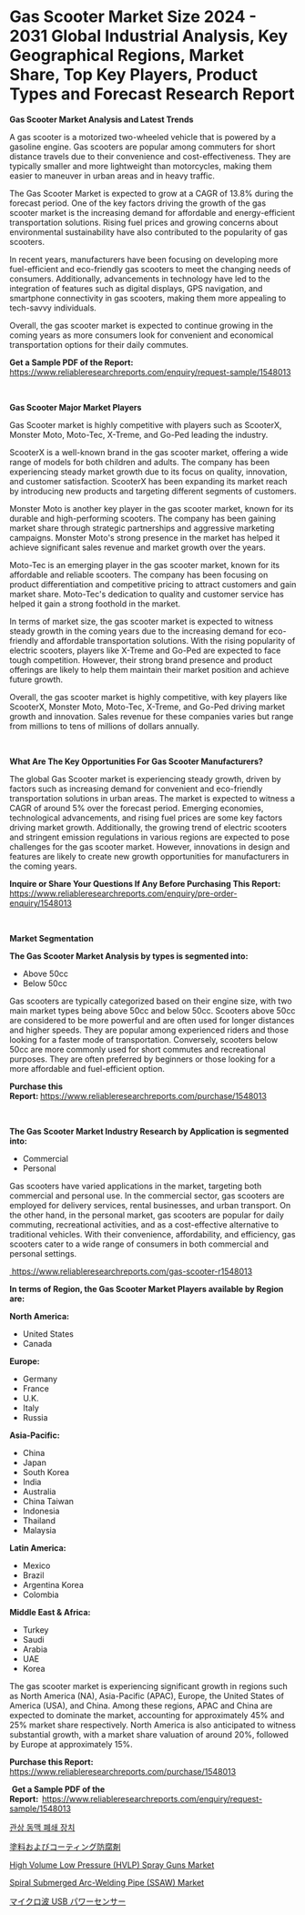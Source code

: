 <p><h1>Gas Scooter Market Size 2024 - 2031 Global Industrial Analysis, Key Geographical Regions, Market Share, Top Key Players, Product Types and Forecast Research Report</h1></p><p><strong>Gas Scooter Market Analysis and Latest Trends</strong></p>
<p><p>A gas scooter is a motorized two-wheeled vehicle that is powered by a gasoline engine. Gas scooters are popular among commuters for short distance travels due to their convenience and cost-effectiveness. They are typically smaller and more lightweight than motorcycles, making them easier to maneuver in urban areas and in heavy traffic.</p><p>The Gas Scooter Market is expected to grow at a CAGR of 13.8% during the forecast period. One of the key factors driving the growth of the gas scooter market is the increasing demand for affordable and energy-efficient transportation solutions. Rising fuel prices and growing concerns about environmental sustainability have also contributed to the popularity of gas scooters.</p><p>In recent years, manufacturers have been focusing on developing more fuel-efficient and eco-friendly gas scooters to meet the changing needs of consumers. Additionally, advancements in technology have led to the integration of features such as digital displays, GPS navigation, and smartphone connectivity in gas scooters, making them more appealing to tech-savvy individuals.</p><p>Overall, the gas scooter market is expected to continue growing in the coming years as more consumers look for convenient and economical transportation options for their daily commutes.</p></p>
<p><strong>Get a Sample PDF of the Report:&nbsp;</strong> <a href="https://www.reliableresearchreports.com/enquiry/request-sample/1548013">https://www.reliableresearchreports.com/enquiry/request-sample/1548013</a></p>
<p>&nbsp;</p>
<p><strong>Gas Scooter Major Market Players</strong></p>
<p><p>Gas Scooter market is highly competitive with players such as ScooterX, Monster Moto, Moto-Tec, X-Treme, and Go-Ped leading the industry. </p><p>ScooterX is a well-known brand in the gas scooter market, offering a wide range of models for both children and adults. The company has been experiencing steady market growth due to its focus on quality, innovation, and customer satisfaction. ScooterX has been expanding its market reach by introducing new products and targeting different segments of customers.</p><p>Monster Moto is another key player in the gas scooter market, known for its durable and high-performing scooters. The company has been gaining market share through strategic partnerships and aggressive marketing campaigns. Monster Moto's strong presence in the market has helped it achieve significant sales revenue and market growth over the years.</p><p>Moto-Tec is an emerging player in the gas scooter market, known for its affordable and reliable scooters. The company has been focusing on product differentiation and competitive pricing to attract customers and gain market share. Moto-Tec's dedication to quality and customer service has helped it gain a strong foothold in the market.</p><p>In terms of market size, the gas scooter market is expected to witness steady growth in the coming years due to the increasing demand for eco-friendly and affordable transportation solutions. With the rising popularity of electric scooters, players like X-Treme and Go-Ped are expected to face tough competition. However, their strong brand presence and product offerings are likely to help them maintain their market position and achieve future growth.</p><p>Overall, the gas scooter market is highly competitive, with key players like ScooterX, Monster Moto, Moto-Tec, X-Treme, and Go-Ped driving market growth and innovation. Sales revenue for these companies varies but range from millions to tens of millions of dollars annually.</p></p>
<p>&nbsp;</p>
<p><strong>What Are The Key Opportunities For Gas Scooter Manufacturers?</strong></p>
<p><p>The global Gas Scooter market is experiencing steady growth, driven by factors such as increasing demand for convenient and eco-friendly transportation solutions in urban areas. The market is expected to witness a CAGR of around 5% over the forecast period. Emerging economies, technological advancements, and rising fuel prices are some key factors driving market growth. Additionally, the growing trend of electric scooters and stringent emission regulations in various regions are expected to pose challenges for the gas scooter market. However, innovations in design and features are likely to create new growth opportunities for manufacturers in the coming years.</p></p>
<p><strong>Inquire or Share Your Questions If Any Before Purchasing This Report:</strong> <a href="https://www.reliableresearchreports.com/enquiry/pre-order-enquiry/1548013">https://www.reliableresearchreports.com/enquiry/pre-order-enquiry/1548013</a></p>
<p>&nbsp;</p>
<p><strong>Market Segmentation</strong></p>
<p><strong>The Gas Scooter Market Analysis by types is segmented into:</strong></p>
<p><ul><li>Above 50cc</li><li>Below 50cc</li></ul></p>
<p><p>Gas scooters are typically categorized based on their engine size, with two main market types being above 50cc and below 50cc. Scooters above 50cc are considered to be more powerful and are often used for longer distances and higher speeds. They are popular among experienced riders and those looking for a faster mode of transportation. Conversely, scooters below 50cc are more commonly used for short commutes and recreational purposes. They are often preferred by beginners or those looking for a more affordable and fuel-efficient option.</p></p>
<p><strong>Purchase this Report:&nbsp;</strong><a href="https://www.reliableresearchreports.com/purchase/1548013">https://www.reliableresearchreports.com/purchase/1548013</a></p>
<p>&nbsp;</p>
<p><strong>The Gas Scooter Market Industry Research by Application is segmented into:</strong></p>
<p><ul><li>Commercial</li><li>Personal</li></ul></p>
<p><p>Gas scooters have varied applications in the market, targeting both commercial and personal use. In the commercial sector, gas scooters are employed for delivery services, rental businesses, and urban transport. On the other hand, in the personal market, gas scooters are popular for daily commuting, recreational activities, and as a cost-effective alternative to traditional vehicles. With their convenience, affordability, and efficiency, gas scooters cater to a wide range of consumers in both commercial and personal settings.</p></p>
<p><a href="https://www.reliableresearchreports.com/gas-scooter-r1548013">&nbsp;https://www.reliableresearchreports.com/gas-scooter-r1548013</a></p>
<p><strong>In terms of Region, the Gas Scooter Market Players available by Region are:</strong></p>
<p>
    <p> <strong> North America: </strong>
        <ul>
            <li>United States</li>
            <li>Canada</li>
        </ul>
        </p> 
    <p> <strong> Europe: </strong>
        <ul>
            <li>Germany</li>
            <li>France</li>
            <li>U.K.</li>
            <li>Italy</li>
            <li>Russia</li>
        </ul>
        </p> 
    <p> <strong> Asia-Pacific: </strong>
        <ul>
            <li>China</li>
            <li>Japan</li>
            <li>South Korea</li>
            <li>India</li>
            <li>Australia</li>
            <li>China Taiwan</li>
            <li>Indonesia</li>
            <li>Thailand</li>
            <li>Malaysia</li>
        </ul>
        </p> 
    <p> <strong> Latin America: </strong>
        <ul>
            <li>Mexico</li>
            <li>Brazil</li>
            <li>Argentina Korea</li>
            <li>Colombia</li>
        </ul>
        </p> 
    <p> <strong> Middle East & Africa: </strong>
        <ul>
            <li>Turkey</li>
            <li>Saudi</li>
            <li>Arabia</li>
            <li>UAE</li>
            <li>Korea</li>
        </ul>
    </p>
    </p>
<p><p>The gas scooter market is experiencing significant growth in regions such as North America (NA), Asia-Pacific (APAC), Europe, the United States of America (USA), and China. Among these regions, APAC and China are expected to dominate the market, accounting for approximately 45% and 25% market share respectively. North America is also anticipated to witness substantial growth, with a market share valuation of around 20%, followed by Europe at approximately 15%.</p></p>
<p><strong>Purchase this Report: </strong><a href="https://www.reliableresearchreports.com/purchase/1548013">https://www.reliableresearchreports.com/purchase/1548013</a></p>
<p>&nbsp;<strong>Get a Sample PDF of the Report:&nbsp;&nbsp;</strong><a href="https://www.reliableresearchreports.com/enquiry/request-sample/1548013">https://www.reliableresearchreports.com/enquiry/request-sample/1548013</a></p>
<p><strong></strong></p>
<p><p><a href="https://medium.com/@sophieinleeds/%EA%B4%80%EC%83%81%EB%8F%99%EB%A7%A5-%ED%8F%90%EC%87%84-%EC%9E%A5%EC%B9%98-%EC%8B%9C%EC%9E%A5-%EA%B7%9C%EB%AA%A8-%EB%B0%8F-%EC%A0%90%EC%9C%A0%EC%9C%A8-%EB%B6%84%EC%84%9D-%EC%84%B1%EC%9E%A5-%EB%8F%99%ED%96%A5-%EB%B0%8F-%EC%98%88%EC%B8%A1-2024-2031-cd52bae5eb93">관상 동맥 폐쇄 장치</a></p><p><a href="https://github.com/MosesSpinka1914/Market-Research-Report-List-2/blob/main/3402899142452.md">塗料およびコーティング防腐剤</a></p><p><a href="https://www.linkedin.com/pulse/high-volume-low-pressure-hvlp-spray-guns-market-analysis-its-ua2qe">High Volume Low Pressure (HVLP) Spray Guns Market</a></p><p><a href="https://www.linkedin.com/pulse/spiral-submerged-arc-welding-pipe-ssaw-market-size-trends-complete-r0dxe">Spiral Submerged Arc-Welding Pipe (SSAW) Market</a></p><p><a href="https://github.com/RudyBoyer2017/Market-Research-Report-List-1/blob/main/4757455142453.md">マイクロ波 USB パワーセンサー</a></p></p>